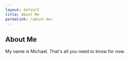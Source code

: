 ```yaml
---
layout: default
title: About Me
permalink: /about-me/
---
```

<h2>About Me</h2>
My name is Michael. That's all you need to know for now.